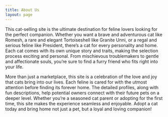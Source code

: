 ```yaml
---
title: About Us
layout: page
---
```


This cat-selling site is the ultimate destination for feline lovers looking for the perfect companion. Whether you want a brave and adventurous cat like Romesh, a rare and elegant Tortoiseshell like Granite Unni, or a regal and serious feline like President, there’s a cat for every personality and home. Each cat comes with its own unique story and traits, making the selection process exciting and personal. From mischievous troublemakers to gentle and affectionate souls, you’re sure to find a furry friend who fits right into your life.

More than just a marketplace, this site is a celebration of the love and joy that cats bring into our lives. Each feline is cared for with the utmost attention before finding its forever home. The detailed profiles, along with fun descriptions, help potential owners connect with their future pets on a deeper level. Whether you’re a seasoned cat parent or adopting for the first time, this site makes the experience seamless and enjoyable. Adopt a cat today and bring home not just a pet, but a loyal and loving companion!